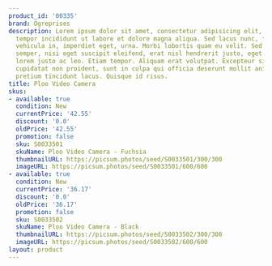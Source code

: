```yaml
---
product_id: '00335'
brand: Ogreprises
description: Lorem ipsum dolor sit amet, consectetur adipisicing elit, sed do eiusmod
  tempor incididunt ut labore et dolore magna aliqua. Sed lacus nunc, fermentum vel,
  vehicula in, imperdiet eget, urna. Morbi lobortis quam eu velit. Sed eu mi. Integer
  semper, nisi eget suscipit eleifend, erat nisl hendrerit justo, eget vestibulum
  lorem justo ac leo. Etiam tempor. Aliquam erat volutpat. Excepteur sint occaecat
  cupidatat non proident, sunt in culpa qui officia deserunt mollit anim id est laborum.Curabitur
  pretium tincidunt lacus. Quisque id risus.
title: Ploo Video Camera
skus:
- available: true
  condition: New
  currentPrice: '42.55'
  discount: '0.0'
  oldPrice: '42.55'
  promotion: false
  sku: S0033501
  skuName: Ploo Video Camera - Fuchsia
  thumbnailURL: https://picsum.photos/seed/S0033501/300/300
  imageURL: https://picsum.photos/seed/S0033501/600/600
- available: true
  condition: New
  currentPrice: '36.17'
  discount: '0.0'
  oldPrice: '36.17'
  promotion: false
  sku: S0033502
  skuName: Ploo Video Camera - Black
  thumbnailURL: https://picsum.photos/seed/S0033502/300/300
  imageURL: https://picsum.photos/seed/S0033502/600/600
layout: product
---
```

